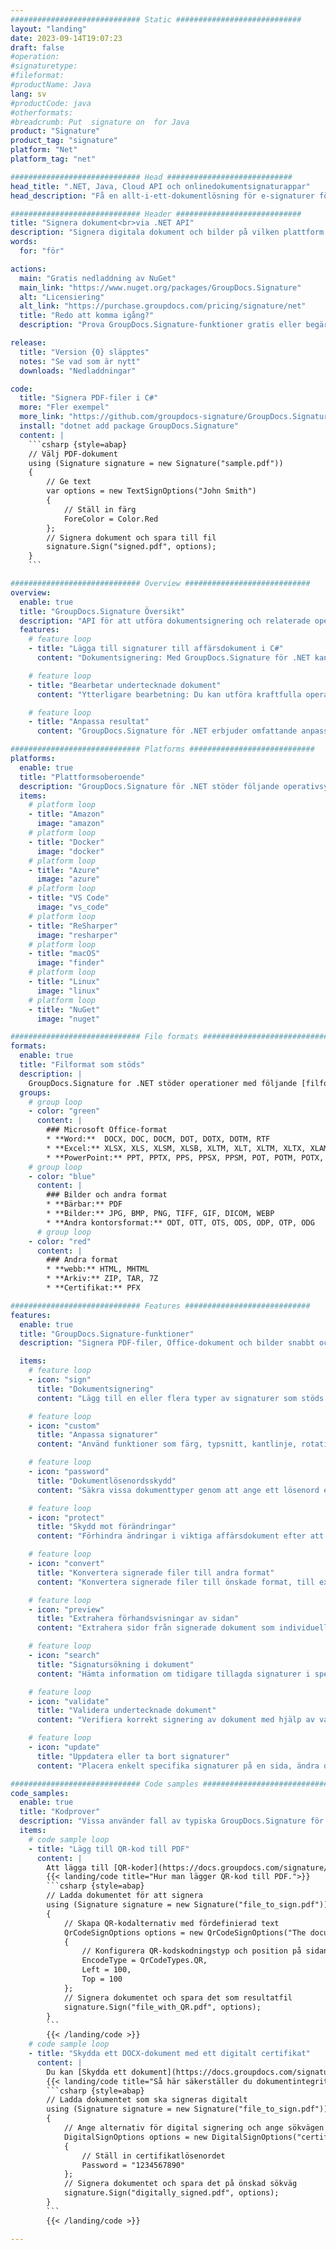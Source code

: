 ```yaml
---
############################# Static ############################
layout: "landing"
date: 2023-09-14T19:07:23
draft: false
#operation: 
#signaturetype: 
#fileformat: 
#productName: Java
lang: sv
#productCode: java
#otherformats: 
#breadcrumb: Put  signature on  for Java
product: "Signature"
product_tag: "signature"
platform: "Net"
platform_tag: "net"

############################# Head ############################
head_title: ".NET, Java, Cloud API och onlinedokumentsignaturappar"
head_description: "Få en allt-i-ett-dokumentlösning för e-signaturer för .NET, Java och molnbaserade applikationer. Signera vanliga dokumentformat online med en enkel dra och släpp-funktion"

############################# Header ############################
title: "Signera dokument<br>via .NET API"
description: "Signera digitala dokument och bilder på vilken plattform som helst med hjälp av våra flexibla API:er och appbaserade lösningar för programmerare och slutanvändare."
words:
  for: "för"

actions:
  main: "Gratis nedladdning av NuGet"
  main_link: "https://www.nuget.org/packages/GroupDocs.Signature"
  alt: "Licensiering"
  alt_link: "https://purchase.groupdocs.com/pricing/signature/net"
  title: "Redo att komma igång?"
  description: "Prova GroupDocs.Signature-funktioner gratis eller begär en licens"

release:
  title: "Version {0} släpptes"
  notes: "Se vad som är nytt"
  downloads: "Nedladdningar"

code:
  title: "Signera PDF-filer i C#"
  more: "Fler exempel"
  more_link: "https://github.com/groupdocs-signature/GroupDocs.Signature-for-.NET"
  install: "dotnet add package GroupDocs.Signature"
  content: |
    ```csharp {style=abap}   
    // Välj PDF-dokument
    using (Signature signature = new Signature("sample.pdf"))
    {
        // Ge text
        var options = new TextSignOptions("John Smith")
        {
            // Ställ in färg
            ForeColor = Color.Red
        };
        // Signera dokument och spara till fil
        signature.Sign("signed.pdf", options);
    }
    ```

############################# Overview ############################
overview:
  enable: true
  title: "GroupDocs.Signature Översikt"
  description: "API för att utföra dokumentsignering och relaterade operationer i .NET-applikationer"
  features:
    # feature loop
    - title: "Lägga till signaturer till affärsdokument i C#"
      content: "Dokumentsignering: Med GroupDocs.Signature för .NET kan du lägga till olika typer av signaturer, som text, bilder, streckkoder och digitala certifikat, till PDF- och Office-dokument. Detta API låter dig signera dina dokument med nästan vilken datatyp som helst, inklusive dolda metadata."

    # feature loop
    - title: "Bearbetar undertecknade dokument"
      content: "Ytterligare bearbetning: Du kan utföra kraftfulla operationer på signerade dokument med GroupDocs.Signature. Detta inkluderar att söka efter befintliga signaturer i affärsdokument och verifiera dem med hjälp av specifika kriterier. Dessutom kan du hämta dokumentinformation och förhandsgranska sidor genom detta .NET API."

    # feature loop
    - title: "Anpassa resultat"
      content: "GroupDocs.Signature för .NET erbjuder omfattande anpassningsmöjligheter. Du kan exakt placera signaturer var som helst på en dokumentsida och justera deras utseende med en mängd olika inställningar. Dessutom stöder detta API att spara bearbetade dokument i ett brett utbud av format som stöds."

############################# Platforms ############################
platforms:
  enable: true
  title: "Plattformsoberoende"
  description: "GroupDocs.Signature för .NET stöder följande operativsystem, ramverk och pakethanterare"
  items:
    # platform loop
    - title: "Amazon"
      image: "amazon"
    # platform loop
    - title: "Docker"
      image: "docker"
    # platform loop
    - title: "Azure"
      image: "azure"
    # platform loop
    - title: "VS Code"
      image: "vs_code"
    # platform loop
    - title: "ReSharper"
      image: "resharper"
    # platform loop
    - title: "macOS"
      image: "finder"
    # platform loop
    - title: "Linux"
      image: "linux"
    # platform loop
    - title: "NuGet"
      image: "nuget"

############################# File formats ############################
formats:
  enable: true
  title: "Filformat som stöds"
  description: |
    GroupDocs.Signature for .NET stöder operationer med följande [filformat](https://docs.groupdocs.com/signature/net/supported-document-formats/).
  groups:
    # group loop
    - color: "green"
      content: |
        ### Microsoft Office-format
        * **Word:**  DOCX, DOC, DOCM, DOT, DOTX, DOTM, RTF
        * **Excel:** XLSX, XLS, XLSM, XLSB, XLTM, XLT, XLTM, XLTX, XLAM, SXC, SpreadsheetML
        * **PowerPoint:** PPT, PPTX, PPS, PPSX, PPSM, POT, POTM, POTX, PPTM
    # group loop
    - color: "blue"
      content: |
        ### Bilder och andra format
        * **Bärbar:** PDF
        * **Bilder:** JPG, BMP, PNG, TIFF, GIF, DICOM, WEBP
        * **Andra kontorsformat:** ODT, OTT, OTS, ODS, ODP, OTP, ODG
      # group loop
    - color: "red"
      content: |
        ### Andra format
        * **webb:** HTML, MHTML
        * **Arkiv:** ZIP, TAR, 7Z
        * **Certifikat:** PFX

############################# Features ############################
features:
  enable: true
  title: "GroupDocs.Signature-funktioner"
  description: "Signera PDF-filer, Office-dokument och bilder snabbt och exakt"

  items:
    # feature loop
    - icon: "sign"
      title: "Dokumentsignering"
      content: "Lägg till en eller flera typer av signaturer som stöds exakt på valfri specificerad plats på affärsdokument."

    # feature loop
    - icon: "custom"
      title: "Anpassa signaturer"
      content: "Använd funktioner som färg, typsnitt, kantlinje, rotation etc. för att konfigurera utseendet på signaturer."

    # feature loop
    - icon: "password"
      title: "Dokumentlösenordsskydd"
      content: "Säkra vissa dokumenttyper genom att ange ett lösenord efter signering."

    # feature loop
    - icon: "protect"
      title: "Skydd mot förändringar"
      content: "Förhindra ändringar i viktiga affärsdokument efter att du har lagt till en signatur med ett digitalt certifikat."

    # feature loop
    - icon: "convert"
      title: "Konvertera signerade filer till andra format"
      content: "Konvertera signerade filer till önskade format, till exempel att spara ett Word-dokument som en PDF."

    # feature loop
    - icon: "preview"
      title: "Extrahera förhandsvisningar av sidan"
      content: "Extrahera sidor från signerade dokument som individuella bilder för framtida bearbetning."

    # feature loop
    - icon: "search"
      title: "Signatursökning i dokument"
      content: "Hämta information om tidigare tillagda signaturer i specifika dokument."

    # feature loop
    - icon: "validate"
      title: "Validera undertecknade dokument"
      content: "Verifiera korrekt signering av dokument med hjälp av valideringsfunktioner."

    # feature loop
    - icon: "update"
      title: "Uppdatera eller ta bort signaturer"
      content: "Placera enkelt specifika signaturer på en sida, ändra deras text eller ta bort dem utan problem."

############################# Code samples ############################
code_samples:
  enable: true
  title: "Kodprover"
  description: "Vissa använder fall av typiska GroupDocs.Signature för .NET-operationer"
  items:
    # code sample loop
    - title: "Lägg till QR-kod till PDF"
      content: |
        Att lägga till [QR-koder](https://docs.groupdocs.com/signature/net/esign-document-with-qr-code-signature/) på specifika sidor med PDF-dokument kan förbättra affärsprocesserna. Nedan är ett exempel på hur man lägger till en QR-kod med GroupDocs.Signature.
        {{< landing/code title="Hur man lägger QR-kod till PDF.">}}
        ```csharp {style=abap}
        // Ladda dokumentet för att signera
        using (Signature signature = new Signature("file_to_sign.pdf"))
        {
            // Skapa QR-kodalternativ med fördefinierad text
            QrCodeSignOptions options = new QrCodeSignOptions("The document is approved by John Smith")
            {
                // Konfigurera QR-kodskodningstyp och position på sidan
                EncodeType = QrCodeTypes.QR,
                Left = 100,
                Top = 100
            };
            // Signera dokumentet och spara det som resultatfil
            signature.Sign("file_with_QR.pdf", options);
        }
        ```
        {{< /landing/code >}}
    # code sample loop
    - title: "Skydda ett DOCX-dokument med ett digitalt certifikat"
      content: |
        Du kan [Skydda ett dokument](https://docs.groupdocs.com/signature/net/esign-document-with-digital-signature/) genom att använda personliga eller företagssignaturer lagrade som digitala certifikat. Sådana skyddade dokument kan inte ändras utan att signaturen ogiltigförklaras.
        {{< landing/code title="Så här säkerställer du dokumentintegritet.">}}
        ```csharp {style=abap}   
        // Ladda dokumentet som ska signeras digitalt
        using (Signature signature = new Signature("file_to_sign.pdf"))
        {
            // Ange alternativ för digital signering och ange sökvägen till certifikatfilen
            DigitalSignOptions options = new DigitalSignOptions("certificate.pfx")
            {
                // Ställ in certifikatlösenordet
                Password = "1234567890"
            };
            // Signera dokumentet och spara det på önskad sökväg
            signature.Sign("digitally_signed.pdf", options);
        }
        ```
        {{< /landing/code >}}

---
```


